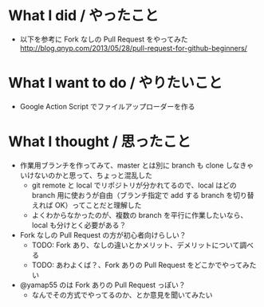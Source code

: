 # What I did / やったこと
- 以下を参考に Fork なしの Pull Request をやってみた
http://blog.qnyp.com/2013/05/28/pull-request-for-github-beginners/

# What I want to do / やりたいこと
- Google Action Script でファイルアップローダーを作る

# What I thought / 思ったこと
- 作業用ブランチを作ってみて、master とは別に branch も clone しなきゃいけないのかと思って、ちょっと混乱した
    - git remote と local でリポジトリが分かれてるので、local はどの branch 用に使おうが自由（ブランチ指定で add する branch を切り替えれば OK）ってことだと理解した
    - よくわからなかったのが、複数の branch を平行に作業したいなら、local も分けとく必要がある？
- Fork なしの Pull Request の方が初心者向けらしい？
    - TODO: Fork あり、なしの違いとかメリット、デメリットについて調べる
    - TODO: あわよくば？、Fork ありの Pull Request をどこかでやってみたい
- @yamap55 のは Fork ありの Pull Request っぽい？
    - なんでその方式でやってるのか、とか意見を聞いてみたい
